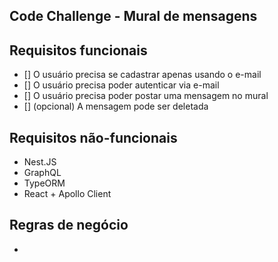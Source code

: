 Code Challenge - Mural de mensagens
-----------------------------------------
## Requisitos funcionais
- [] O usuário precisa se cadastrar apenas usando o e-mail
- [] O usuário precisa poder autenticar via e-mail
- [] O usuário precisa poder postar uma mensagem no mural
- [] (opcional) A mensagem pode ser deletada

## Requisitos não-funcionais
- Nest.JS
- GraphQL
- TypeORM
- React + Apollo Client

## Regras de negócio
-